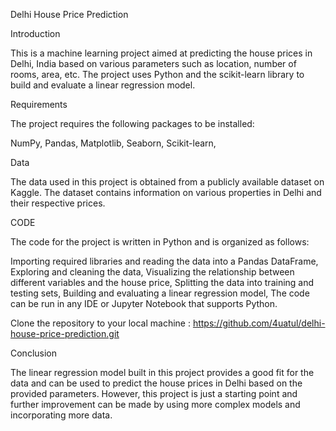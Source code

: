 Delhi House Price Prediction

Introduction

This is a machine learning project aimed at predicting the house prices in Delhi, India based on various parameters such as location, number of rooms, area, etc. The project uses Python and the scikit-learn library to build and evaluate a linear regression model.

Requirements

The project requires the following packages to be installed:

NumPy, 
Pandas, 
Matplotlib, 
Seaborn, 
Scikit-learn, 

Data

The data used in this project is obtained from a publicly available dataset on Kaggle. The dataset contains information on various properties in Delhi and their respective prices.

CODE


The code for the project is written in Python and is organized as follows:

Importing required libraries and reading the data into a Pandas DataFrame, 
Exploring and cleaning the data, 
Visualizing the relationship between different variables and the house price, 
Splitting the data into training and testing sets, 
Building and evaluating a linear regression model, 
The code can be run in any IDE or Jupyter Notebook that supports Python.

Clone the repository to your local machine : 
https://github.com/4uatul/delhi-house-price-prediction.git

Conclusion

The linear regression model built in this project provides a good fit for the data and can be used to predict the house prices in Delhi based on the provided parameters. However, this project is just a starting point and further improvement can be made by using more complex models and incorporating more data.
